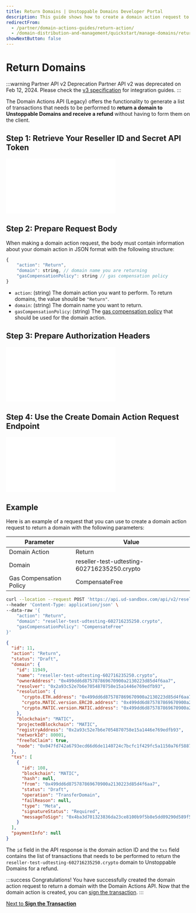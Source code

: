 ```yaml
---
title: Return Domains | Unstoppable Domains Developer Portal
description: This guide shows how to create a domain action request to return a domain to Unstoppable Domains and receive a refund using the Domain Actions API.
redirectFrom:
  - /partner/domain-actions-guides/return-action/
  - /domain-distribution-and-management/quickstart/manage-domains/return-domains/
showNextButton: false
---
```


# Return Domains

:::warning Partner API v2 Deprecation
Partner API v2 was deprecated on Feb 12, 2024. Please check the [v3 specification](https://docs.unstoppabledomains.com/openapi/partner/latest/) for integration guides.
:::

The Domain Actions API (Legacy) offers the functionality to generate a list of transactions that needs to be performed to **return a domain to Unstoppable Domains and receive a refund** without having to form them on the client.

## Step 1: Retrieve Your Reseller ID and Secret API Token

<embed src="/snippets/_reseller-id-location.md" />

## Step 2: Prepare Request Body

When making a domain action request, the body must contain information about your domain action in JSON format with the following structure:

```javascript
{
    "action": "Return",
    "domain": string, // domain name you are returning
    "gasCompensationPolicy": string // gas compensation policy
}
```

- `action`: (string) The domain action you want to perform. To return domains, the value should be `"Return"`.
- `domain`: (string) The domain name you want to return.
- `gasCompensationPolicy`: (string) The [gas compensation policy](./overview.md#gas-compensation-policies) that should be used for the domain action.

## Step 3: Prepare Authorization Headers

<embed src="/snippets/_auth-headers-preparation.md" />

## Step 4: Use the Create Domain Action Request Endpoint

<embed src="/snippets/_domain-actions-endpoint-usage.md" />

## Example

Here is an example of a request that you can use to create a domain action request to return a domain with the following parameters:

| Parameter               | Value                                       |
| ----------------------- | ------------------------------------------- |
| Domain Action           | Return                                      |
| Domain                  | reseller-test-udtesting-602716235250.crypto |
| Gas Compensation Policy | CompensateFree                              |

```bash Request
curl --location --request POST 'https://api.ud-sandbox.com/api/v2/resellers/{PARTNER_RESELLERID}/actions' \
--header 'Content-Type: application/json' \
--data-raw '{
    "action": "Return",
    "domain": "reseller-test-udtesting-602716235250.crypto",
    "gasCompensationPolicy": "CompensateFree"
}'
```

```json Response
{
  "id": 11,
  "action": "Return",
  "status": "Draft",
  "domain": {
    "id": 11949,
    "name": "reseller-test-udtesting-602716235250.crypto",
    "ownerAddress": "0x499dd6d875787869670900a2130223d85d4f6aa7",
    "resolver": "0x2a93c52e7b6e7054870758e15a1446e769edfb93",
    "resolution": {
      "crypto.ETH.address": "0x499dd6d875787869670900a2130223d85d4f6aa7",
      "crypto.MATIC.version.ERC20.address": "0x499dd6d875787869670900a2130223d85d4f6aa7",
      "crypto.MATIC.version.MATIC.address": "0x499dd6d875787869670900a2130223d85d4f6aa7"
    },
    "blockchain": "MATIC",
    "projectedBlockchain": "MATIC",
    "registryAddress": "0x2a93c52e7b6e7054870758e15a1446e769edfb93",
    "networkId": 80001,
    "freeToClaim": true,
    "node": "0x047fd742a6793ecd66d6de1140724c7bcfc1f429fc5a1150a76f58877105b6da"
  },
  "txs": [
    {
      "id": 108,
      "blockchain": "MATIC",
      "hash": null,
      "from": "0x499dd6d875787869670900a2130223d85d4f6aa7",
      "status": "Draft",
      "operation": "TransferDomain",
      "failReason": null,
      "type": "Meta",
      "signatureStatus": "Required",
      "messageToSign": "0x4ba3d701323836da23ce8100b9f5b8e5dd09290d589f5c66e0d78a9c1bfb4778"
    }
  ],
  "paymentInfo": null
}
```

The `id` field in the API response is the domain action ID and the `txs` field contains the list of transactions that needs to be performed to return the `reseller-test-udtesting-602716235250.crypto` domain to Unstoppable Domains for a refund.

:::success Congratulations!
You have successfully created the domain action request to return a domain with the Domain Actions API. Now that the domain action is created, you can [sign the transaction](./overview.md#step-2-sign-the-transaction).
:::

<div class="custom-next-to">

[Next to **Sign the Transaction**](./overview.md#step-2-sign-the-transaction)

</div>
